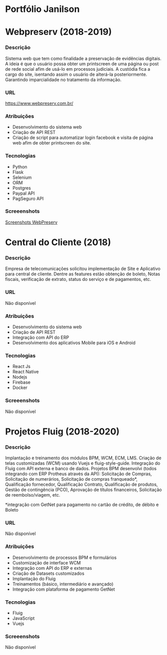 # Portfólio Janilson 
# Webpreserv (2018-2019)
### Descrição
<p>Sistema web que tem como finalidade a preservação de evidências digitais. A ideia é que o usuário possa obter um printscreen de uma página ou post de rede social afim de usá-lo em processos judiciais. A custódia fica a cargo do site, isentando assim o usuário de alterá-la posteriormente. Garantindo imparcialidade no tratamento da informação.
</p>

### URL
https://www.webpreserv.com.br/
 
### Atribuições
- Desenvolvimento do sistema web
- Criação de API REST
- Criação de script para automatizar login facebook e visita de página web afim de obter printscreen do site.

### Tecnologias
- Python
- Flask
- Selenium
- ORM
- Postgres
- Paypal API
- PagSeguro API

### Screeenshots
[Screenshots WebPreserv](webpreserv/webpreserv.md)


# Central do Cliente (2018)
### Descrição
<p>Empresa de telecomunicações solicitou implementação de Site e Aplicativo para central de cliente. Dentre as features estão obtenção de boleto, Notas fiscais, verificação de extrato, status do serviço e de pagamentos, etc.
</p>

### URL
Não disponível
 
### Atribuições
- Desenvolvimento do sistema web
- Criação de API REST
- Integração com API do ERP
- Desenvolvimento dos aplicativos Mobile para iOS e Android

### Tecnologias
- React Js
- React Native
- Nodejs
- Firebase
- Docker

### Screeenshots
Não disponível


# Projetos Fluig (2018-2020)
### Descrição
<p>
Implantação e treinamento dos módulos BPM, WCM, ECM, LMS. Criação de telas customizadas (WCM) usando Vuejs e fluig-style-guide. Integração do Fluig com API externa e banco de dados.
Projetos BPM desenvolvi (todos integrando com ERP Protheus através da API):
Solicitação de Compras, Solicitação de numerários, Solicitação de compras franqueado*, Qualificação fornecedor, Qualificação Contrato, Qualificação de produtos, Gestão de contingência (PCO), Aprovação de títulos financeiros, Solicitação de reembolso/viagem, etc. 
</p>
<p>*integração com GetNet para pagamento no cartão de crédito, de débito e Boleto</p>

### URL
Não disponível
 
### Atribuições
- Desenvolvimento de processos BPM e formulários
- Customização de interface WCM
- Integração com API do ERP e externas
- Criação de Datasets customizados
- Implantação do Fluig
- Treinamentos (básico, intermediário e avançado)
- Integração com plataforma de pagamento GetNet

### Tecnologias
- Fluig
- JavaScript
- Vuejs

### Screeenshots
Não disponível


